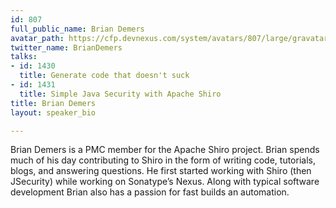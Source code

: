 ```yaml
---
id: 807
full_public_name: Brian Demers
avatar_path: https://cfp.devnexus.com/system/avatars/807/large/gravatar.jpeg?1506473474
twitter_name: BrianDemers
talks:
- id: 1430
  title: Generate code that doesn't suck
- id: 1431
  title: Simple Java Security with Apache Shiro
title: Brian Demers
layout: speaker_bio

---
```

Brian Demers is a PMC member for the Apache Shiro project. Brian spends much of his day contributing to Shiro in the form of writing code, tutorials, blogs, and answering questions.  He first started working with Shiro (then JSecurity) while working on Sonatype’s Nexus.  Along with typical software development Brian also has a passion for fast builds an automation.
